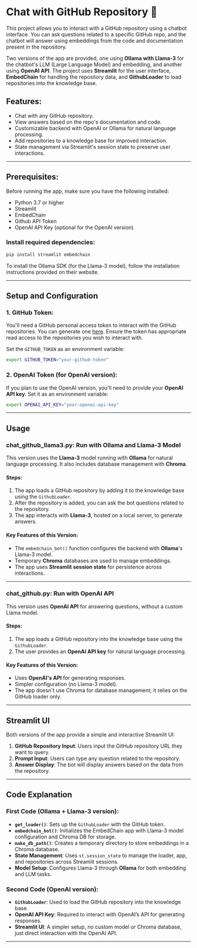 # Chat with GitHub Repository 💬

This project allows you to interact with a GitHub repository using a chatbot interface. You can ask questions related to a specific GitHub repo, and the chatbot will answer using embeddings from the code and documentation present in the repository.

Two versions of the app are provided, one using **Ollama with Llama-3** for the chatbot's LLM (Large Language Model) and embedding, and another using **OpenAI API**. The project uses **Streamlit** for the user interface, **EmbedChain** for handling the repository data, and **GithubLoader** to load repositories into the knowledge base.

## Features:
- Chat with any GitHub repository.
- View answers based on the repo's documentation and code.
- Customizable backend with OpenAI or Ollama for natural language processing.
- Add repositories to a knowledge base for improved interaction.
- State management via Streamlit's session state to preserve user interactions.

---

## Prerequisites:
Before running the app, make sure you have the following installed:

- Python 3.7 or higher
- Streamlit
- EmbedChain
- Github API Token
- OpenAI API Key (optional for the OpenAI version)

### Install required dependencies:

```bash
pip install streamlit embedchain
```

To install the Ollama SDK (for the Llama-3 model), follow the installation instructions provided on their website.

---

## Setup and Configuration

### 1. **GitHub Token**:
You'll need a GitHub personal access token to interact with the GitHub repositories. You can generate one [here](https://github.com/settings/tokens). Ensure the token has appropriate read access to the repositories you wish to interact with.

Set the `GITHUB_TOKEN` as an environment variable:

```bash
export GITHUB_TOKEN="your-github-token"
```

### 2. **OpenAI Token (for OpenAI version)**:
If you plan to use the OpenAI version, you'll need to provide your **OpenAI API key**. Set it as an environment variable:

```bash
export OPENAI_API_KEY="your-openai-api-key"
```

---

## Usage

### chat_github_llama3.py: **Run with Ollama and Llama-3 Model**

This version uses the **Llama-3** model running with **Ollama** for natural language processing. It also includes database management with **Chroma**.

#### Steps:
1. The app loads a GitHub repository by adding it to the knowledge base using the `GithubLoader`.
2. After the repository is added, you can ask the bot questions related to the repository.
3. The app interacts with **Llama-3**, hosted on a local server, to generate answers.

#### Key Features of this Version:
- The `embedchain_bot()` function configures the backend with **Ollama**'s Llama-3 model.
- Temporary **Chroma** databases are used to manage embeddings.
- The app uses **Streamlit session state** for persistence across interactions.

---

### chat_github.py: **Run with OpenAI API**

This version uses **OpenAI API** for answering questions, without a custom Llama model.

#### Steps:
1. The app loads a GitHub repository into the knowledge base using the `GithubLoader`.
2. The user provides an **OpenAI API key** for natural language processing.

#### Key Features of this Version:
- Uses **OpenAI's API** for generating responses.
- Simpler configuration (no Llama-3 model).
- The app doesn't use Chroma for database management; it relies on the GitHub loader only.

---

## Streamlit UI

Both versions of the app provide a simple and interactive Streamlit UI:

1. **GitHub Repository Input**: Users input the GitHub repository URL they want to query.
2. **Prompt Input**: Users can type any question related to the repository.
3. **Answer Display**: The bot will display answers based on the data from the repository.

---

## Code Explanation

### First Code (Ollama + Llama-3 version):
- **`get_loader()`**: Sets up the `GithubLoader` with the GitHub token.
- **`embedchain_bot()`**: Initializes the EmbedChain app with Llama-3 model configuration and Chroma DB for storage.
- **`make_db_path()`**: Creates a temporary directory to store embeddings in a Chroma database.
- **State Management**: Uses `st.session_state` to manage the loader, app, and repositories across Streamlit sessions.
- **Model Setup**: Configures Llama-3 through **Ollama** for both embedding and LLM tasks.

### Second Code (OpenAI version):
- **`GithubLoader`**: Used to load the GitHub repository into the knowledge base.
- **OpenAI API Key**: Required to interact with OpenAI’s API for generating responses.
- **Streamlit UI**: A simpler setup, no custom model or Chroma database, just direct interaction with the OpenAI API.

---

